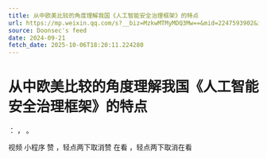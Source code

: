 ```yaml
---
title: 从中欧美比较的角度理解我国《人工智能安全治理框架》的特点
url: https://mp.weixin.qq.com/s?__biz=MzkwMTMyMDQ3Mw==&mid=2247593902&idx=3&sn=e711ece8e9db47952c5924b33a727b96
source: Doonsec's feed
date: 2024-09-21
fetch_date: 2025-10-06T18:20:11.224280
---
```


# 从中欧美比较的角度理解我国《人工智能安全治理框架》的特点

：
，
。

视频
小程序
赞
，轻点两下取消赞
在看
，轻点两下取消在看